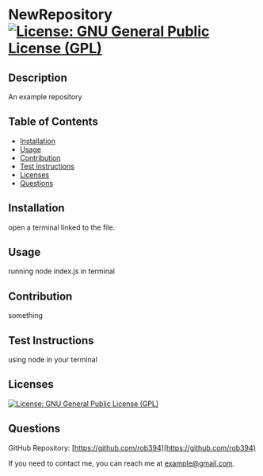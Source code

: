 
# NewRepository [![License: GNU General Public License (GPL)](https://img.shields.io/badge/License-GPLv3-blue.svg)](https://opensource.org/licenses/GPL-3.0)

## Description

An example repository

## Table of Contents

- [Installation](#installation)
- [Usage](#usage)
- [Contribution](#contribution)
- [Test Instructions](#test-instructions)
- [Licenses](#licenses)
- [Questions](#questions)

## Installation

open a terminal linked to the file.

## Usage

running node index.js in terminal

## Contribution

something

## Test Instructions

using node in your terminal

## Licenses

[![License: GNU General Public License (GPL)](https://img.shields.io/badge/License-GPLv3-blue.svg)](https://opensource.org/licenses/GPL-3.0)

## Questions

GitHub Repository: [https://github.com/rob394](https://github.com/rob394)

If you need to contact me, you can reach me at example@gmail.com.
